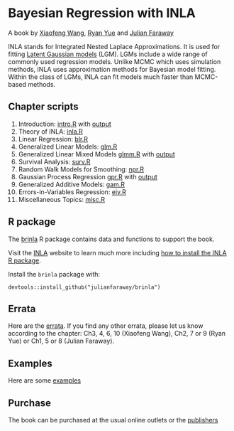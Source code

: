 # Bayesian Regression with INLA

A book by [Xiaofeng Wang](https://filer.case.edu/xxw17/), [Ryan Yue](http://zicklin.baruch.cuny.edu/faculty/profiles/yu-ryan-yue) and [Julian Faraway](http://people.bath.ac.uk/jjf23/)

INLA stands for Integrated Nested Laplace Approximations. It is used for fitting 
[Latent Gaussian models](https://tgmstat.wordpress.com/2013/10/16/latent-gaussian-models-inla/) (LGM). 
LGMs include a wide range of commonly
used regression models. Unlike MCMC which uses simulation methods, INLA
uses approximation methods for Bayesian model fitting. Within the class
of LGMs, INLA can fit models much faster than MCMC-based methods.

## Chapter scripts

1. Introduction: [intro.R](scripts/intro.R) with [output](scripts/intro.md)
2. Theory of INLA: [inla.R](scripts/inla.R)
3. Linear Regression: [blr.R](scripts/blr.R)
4. Generalized Linear Models: [glm.R](scripts/glm.R)
5. Generalized Linear Mixed Models [glmm.R](scripts/glmm.R) with [output](scripts/glmm.md)
6. Survival Analysis: [surv.R](scripts/surv.R)
7. Random Walk Models for Smoothing: [npr.R](scripts/npr.R)
8. Gaussian Process Regression [gpr.R](scripts/gpr.R) with [output](scripts/gpr.md)
9. Generalized Additive Models: [gam.R](scripts/gam.R)
10. Errors-in-Variables Regression: [eiv.R](scripts/eiv.R)
11. Miscellaneous Topics: [misc.R](scripts/misc.R)


## R package

The [brinla](https://github.com/julianfaraway/brinla) R package contains data and functions
to support the book.

Visit the  [INLA](http://www.r-inla.org) website to learn much more including
[how to install the INLA R package](https://www.r-inla.org/download-install).

Install the `brinla` package with:

```
devtools::install_github("julianfaraway/brinla")
```

## Errata

Here are the [errata](errata.md). If you find any other errata, please let us know according to the chapter: Ch3, 4, 6, 10 (Xiaofeng Wang),
Ch2, 7 or 9 (Ryan Yue) or Ch1, 5 or 8 (Julian Faraway).

## Examples

Here are some [examples](examples/index.md)

## Purchase

The book can be purchased at the usual online outlets or the [publishers](https://www.crcpress.com/Bayesian-Regression-Modeling-with-INLA/Wang-Ryan-Faraway/p/book/9781498727259)